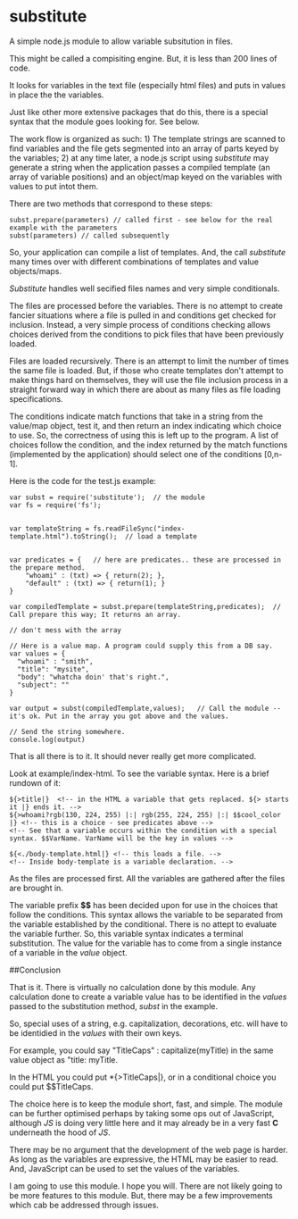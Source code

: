 # substitute

A simple node.js module to allow variable subsitution in files.

This might be called a compisiting engine. But, it is less than 200 lines of code. 

It looks for variables in the text file (especially html files) and puts in values in place the the variables. 

Just like other more extensive packages that do this, there is a special syntax that the module goes looking for. See below. 

The work flow is organized as such: 1) The template strings are scanned to find variables and the file gets segmented into an array of parts keyed by the variables; 2) at any time later, a node.js script using *substitute* may generate a string when the application passes a compiled template (an array of variable positions) and an object/map keyed on the variables with values to put intot them.

There are two methods that correspond to these steps:
```
subst.prepare(parameters) // called first - see below for the real example with the parameters
subst(parameters) // called subsequently 
```

So, your application can compile a list of templates. And, the call *substitute* many times over with different combinations of templates and value objects/maps. 

*Substitute* handles well secified files names and very simple conditionals. 

The files are processed before the variables. There is no attempt to create fancier situations where a file is pulled in and conditions get checked for inclusion. Instead, a very simple process of conditions checking allows choices derived from the conditions to pick files that have been previously loaded. 

Files are loaded recursively. There is an attempt to limit the number of times the same file is loaded. But, if those who create templates don't attempt to make things hard on themselves, they will use the file inclusion process in a straight forward way in which there are about as many files as file loading specifications.

The conditions indicate match functions that take in a string from the value/map object, test it, and then return an index indicating which choice to use. So, the correctness of using this is left up to the program. A list of choices follow the condition, and the index returned by the match functions (implemented by the application) should select one of the conditions [0,n-1].

Here is the code for the test.js example: 
```
var subst = require('substitute');  // the module
var fs = require('fs');


var templateString = fs.readFileSync("index-template.html").toString();  // load a template


var predicates = {   // here are predicates.. these are processed in the prepare method. 
    "whoami" : (txt) => { return(2); },
    "default" : (txt) => { return(1); }
}

var compiledTemplate = subst.prepare(templateString,predicates);  // Call prepare this way; It returns an array.

// don't mess with the array

// Here is a value map. A program could supply this from a DB say. 
var values = {
  "whoami" : "smith",
  "title": "mysite",
  "body": "whatcha doin' that's right.",
  "subject": ""
}

var output = subst(compiledTemplate,values);   // Call the module -- it's ok. Put in the array you got above and the values. 

// Send the string somewhere.
console.log(output)

```
That is all there is to it.  It should never really get more complicated. 

Look at example/index-html. To see the variable syntax.
Here is a brief rundown of it:

```
${>title|}  <!-- in the HTML a variable that gets replaced. ${> starts it |} ends it. -->
${>whoami?rgb(130, 224, 255) |:| rgb(255, 224, 255) |:| $$cool_color |} <!-- this is a choice - see predicates above -->
<!-- See that a variable occurs within the condition with a special syntax. $$VarName. VarName will be the key in values -->

${<./body-template.html|} <!-- this loads a file. -->
<!-- Inside body-template is a variable declaration. -->
```

As the files are processed first. All the variables are gathered after the files are brought in. 

The variable prefix **$$** has been decided upon for use in the choices that follow the conditions.
This syntax allows the variable to be separated from the variable established by the conditional.
There is no attept to evaluate the variable further. So, this variable syntax indicates a terminal substitution. 
The value for the variable has to come from a single instance of a variable in the *value* object. 

##Conclusion

That is it. There is virtually no calculation done by this module. Any calculation done to create a variable value has to be identified in the *values* passed to the substitution method, *subst* in the example. 

So, special uses of a string, e.g. capitalization, decorations, etc. will have to be identidied in the *values* with their own keys. 

For example, you could say "TitleCaps" : capitalize(myTitle) in the same value object as "title: myTitle. 

In the HTML you could put *{>TitleCaps|}, or in a conditional choice you could put $$TitleCaps. 

The choice here is to keep the module short, fast, and simple. The module can be further optimised perhaps by taking some ops out of JavaScript, although *JS* is doing very little here and it may already be in a very fast **C** underneath the hood of *JS*.

There may be no argument that the development of the web page is harder. As long as the variables are expressive, the HTML may be easier to read. And, JavaScript can be used to set the values of the variables.

I am going to use this module. I hope you will. There are not likely going to be more features to this module. But, there may be a few improvements which cab be addressed through issues. 






